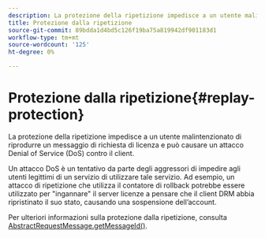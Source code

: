 ```yaml
---
description: La protezione della ripetizione impedisce a un utente malintenzionato di riprodurre un messaggio di richiesta di licenza e può causare un attacco Denial of Service (DoS) contro il client.
title: Protezione dalla ripetizione
source-git-commit: 89bdda1d4bd5c126f19ba75a819942df901183d1
workflow-type: tm+mt
source-wordcount: '125'
ht-degree: 0%

---
```



# Protezione dalla ripetizione{#replay-protection}

La protezione della ripetizione impedisce a un utente malintenzionato di riprodurre un messaggio di richiesta di licenza e può causare un attacco Denial of Service (DoS) contro il client.

Un attacco DoS è un tentativo da parte degli aggressori di impedire agli utenti legittimi di un servizio di utilizzare tale servizio. Ad esempio, un attacco di ripetizione che utilizza il contatore di rollback potrebbe essere utilizzato per &quot;ingannare&quot; il server licenze a pensare che il client DRM abbia ripristinato il suo stato, causando una sospensione dell’account.

Per ulteriori informazioni sulla protezione dalla ripetizione, consulta [ AbstractRequestMessage.getMessageId()](https://help.adobe.com/en_US/primetime/api/drm-apis/server/javadocs-flashaccess-pro/com/adobe/flashaccess/sdk/protocol/AbstractRequestMessage.html#getMessageId()).
